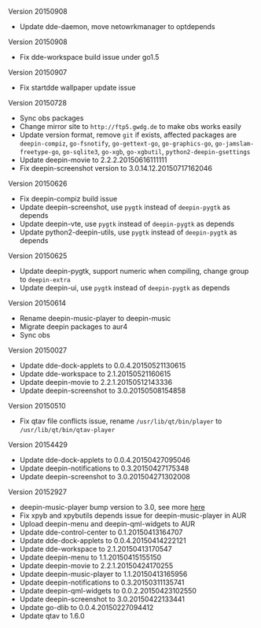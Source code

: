 Version 20150908

 - Update dde-daemon, move netowrkmanager to optdepends

Version 20150908

 - Fix dde-workspace build issue under go1.5


Version 20150907

 - Fix startdde wallpaper update issue


Version 20150728

 - Sync obs packages
 - Change mirror site to `http://ftp5.gwdg.de` to make obs works easily
 - Update version format, remove `git` if exists, affected packages
   are `deepin-compiz`, `go-fsnotify`, `go-gettext-go`,
   `go-graphics-go`, `go-jamslam-freetype-go`, `go-sqlite3`, `go-xgb`,
   `go-xgbutil`, `python2-deepin-gsettings`
 - Update deepin-movie to 2.2.2.20150616111111
 - Fix deepin-screenshot version to 3.0.14.12.20150717162046


Version 20150626

 - Fix deepin-compiz build issue
 - Update deepin-screenshot, use `pygtk` instead of `deepin-pygtk` as depends
 - Update deepin-vte, use `pygtk` instead of `deepin-pygtk` as depends
 - Update python2-deepin-utils, use `pygtk` instead of `deepin-pygtk` as depends


Version 20150625

 - Update deepin-pygtk, support numeric when compiling, change group
   to `deepin-extra`
 - Update deepin-ui, use `pygtk` instead of `deepin-pygtk` as depends


Version 20150614

 - Rename deepin-music-player to deepin-music
 - Migrate deepin packages to aur4
 - Sync obs


Version 20150027

 - Update dde-dock-applets to 0.0.4.20150521130615
 - Update dde-workspace to 2.1.20150521160615
 - Update deepin-movie to 2.2.1.20150512143336
 - Update deepin-screenshot to 3.0.20150508154858


Version 20150510

 - Fix qtav file conflicts issue, rename `/usr/lib/qt/bin/player`
   to `/usr/lib/qt/bin/qtav-player`


Version 20154429

 - Update dde-dock-applets to 0.0.4.20150427095046
 - Update deepin-notifications to 0.3.20150427175348
 - Update deepin-screenshot to 3.0.201504271302008


Version 20152927

 - deepin-music-player bump version to 3.0, see more [here](http://planet.linuxdeepin.com/deepin-screenshot-v3-0-released-taking-screenshots-easily/)
 - Fix xpyb and xpybutils depends issue for deepin-music-player in AUR
 - Upload deepin-menu and deepin-qml-widgets to AUR
 - Update dde-control-center to 0.1.20150413164707
 - Update dde-dock-applets to 0.0.4.20150414222121
 - Update dde-workspace to 2.1.20150413170547
 - Update deepin-menu to 1.1.20150415155150
 - Update deepin-movie to 2.2.1.20150424170255
 - Update deepin-music-player to 1.1.20150413165956
 - Update deepin-notifications to 0.3.20150311135741
 - Update deepin-qml-widgets to 0.0.2.20150423102550
 - Update deepin-screenshot to 3.0.20150422133441
 - Update go-dlib to 0.0.4.20150227094412
 - Update qtav to 1.6.0
